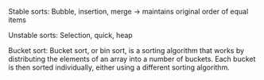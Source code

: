 Stable sorts: Bubble, insertion, merge -> maintains original order of equal items

Unstable sorts: Selection, quick, heap

Bucket sort:
Bucket sort, or bin sort, is a sorting algorithm that works by distributing the elements of an array into a number of buckets. Each bucket is then sorted individually, either using a different sorting algorithm.